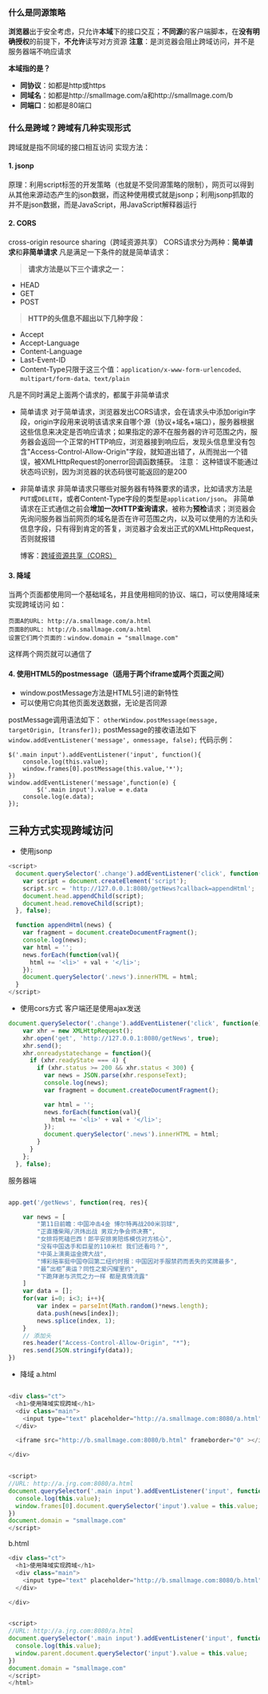 ### 什么是同源策略
**浏览器**出于安全考虑，只允许**本域**下的接口交互；**不同源**的客户端脚本，在**没有明确授权**的前提下，**不允许**读写对方资源
**注意**：是浏览器会阻止跨域访问，并不是服务器端不响应请求

**本域指的是？**
- **同协议**：如都是http或https
- **同域名**：如都是http://smallmage.com/a和http://smallmage.com/b
- **同端口**：如都是80端口

### 什么是跨域？跨域有几种实现形式
跨域就是指不同域的接口相互访问
实现方法：
#### 1. **jsonp**
  原理：利用script标签的开发策略（也就是不受同源策略的限制），网页可以得到从其他来源动态产生的json数据，而这种使用模式就是jsonp；利用jsonp抓取的并不是json数据，而是JavaScript，用JavaScript解释器运行
  
#### 2. **CORS**
  cross-origin resource sharing（跨域资源共享）
  CORS请求分为两种：**简单请求**和**非简单请求**
  凡是满足一下条件的就是简单请求：
>**请求方法是以下三个请求之一：**
- HEAD
- GET
- POST

>**HTTP的头信息不超出以下几种字段：**
- Accept
- Accept-Language
- Content-Language
- Last-Event-ID
- Content-Type只限于这三个值：`application/x-www-form-urlencoded、multipart/form-data、text/plain`

凡是不同时满足上面两个请求的，都属于非简单请求

- 简单请求
  对于简单请求，浏览器发出CORS请求，会在请求头中添加origin字段，origin字段用来说明该请求来自哪个源（协议+域名+端口），服务器根据这些信息来决定是否响应请求；如果指定的源不在服务器的许可范围之内，服务器会返回一个正常的HTTP响应，浏览器接到响应后，发现头信息里没有包含"Access-Control-Allow-Origin"字段，就知道出错了，从而抛出一个错误，被XMLHttpRequest的onerror回调函数捕获。
  注意： 这种错误不能通过状态吗识别，因为浏览器的状态码很可能返回的是200
- 非简单请求
  非简单请求只哪些对服务器有特殊要求的请求，比如请求方法是`PUT`或`DELETE`，或者Content-Type字段的类型是`application/json`。
  非简单请求在正式通信之前会**增加一次HTTP查询请求**，被称为**预检**请求；浏览器会先询问服务器当前网页的域名是否在许可范围之内，以及可以使用的方法和头信息字段，只有得到肯定的答复，浏览器才会发出正式的XMLHttpRequest，否则就报错

  博客：[跨域资源共享（CORS）](http://www.jianshu.com/p/cc9d26c6b444)

#### 3. **降域**
当两个页面都使用同一个基础域名，并且使用相同的协议、端口，可以使用降域来实现跨域访问
如：
```
页面A的URL: http://a.smallmage.com/a.html
页面B的URL: http://b.smallmage.com/a.html
设置它们两个页面的：window.domain = "smallmage.com"
```
这样两个网页就可以通信了

#### 4. **使用HTML5的postmessage**（适用于两个iframe或两个页面之间）
  - window.postMessage方法是HTML5引进的新特性
  - 可以使用它向其他页面发送数据，无论是否同源

postMessage调用语法如下：
`otherWindow.postMessage(message, targetOrigin, [transfer]);`
postMessage的接收语法如下
`window.addEventListener('message', onmessage, false);`
代码示例：
```
$('.main input').addEventListener('input', function(){
    console.log(this.value);
    window.frames[0].postMessage(this.value,'*');
})
window.addEventListener('message',function(e) {
        $('.main input').value = e.data
    console.log(e.data);
});
```

##  三种方式实现跨域访问
- 使用jsonp
```js 
<script>
  document.querySelector('.change').addEventListener('click', function(e){
    var script = document.createElement('script');
    script.src = 'http://127.0.0.1:8080/getNews?callback=appendHtml';
    document.head.appendChild(script);
    document.head.removeChild(script);
  }, false);

  function appendHtml(news) {
    var fragment = document.createDocumentFragment();
    console.log(news);
    var html = '';
    news.forEach(function(val){
      html += '<li>' + val + '</li>';
    });
    document.querySelector('.news').innerHTML = html;
  }
</script>
```

- 使用cors方式
客户端还是使用ajax发送
```js 
document.querySelector('.change').addEventListener('click', function(e){
    var xhr = new XMLHttpRequest();
    xhr.open('get', 'http://127.0.0.1:8080/getNews', true);
    xhr.send();
    xhr.onreadystatechange = function(){
      if (xhr.readyState === 4) {
        if (xhr.status >= 200 && xhr.status < 300) {
          var news = JSON.parse(xhr.responseText);
          console.log(news);
          var fragment = document.createDocumentFragment();

          var html = '';
          news.forEach(function(val){
            html += '<li>' + val + '</li>';
          });
          document.querySelector('.news').innerHTML = html;
        }
      }
    };
  }, false);
```
服务器端
```js 

app.get('/getNews', function(req, res){

    var news = [
        "第11日前瞻：中国冲击4金 博尔特再战200米羽球",
        "正直播柴飚/洪炜出战 男双力争会师决赛",
        "女排将死磕巴西！郎平安排男陪练模仿对方核心",
        "没有中国选手和巨星的110米栏 我们还看吗？",
        "中英上演奥运金牌大战",
        "博彩赔率挺中国夺回第二纽约时报：中国因对手服禁药而丢失的奖牌最多",
        "最“出柜”奥运？同性之爱闪耀里约",
        "下跪拜谢与洪荒之力一样 都是真情流露"
    ]
    var data = [];
    for(var i=0; i<3; i++){
        var index = parseInt(Math.random()*news.length);
        data.push(news[index]);
        news.splice(index, 1);
    }
    // 添加头
    res.header("Access-Control-Allow-Origin", "*");
    res.send(JSON.stringify(data));
})
```
- 降域
a.html
```js 

<div class="ct">
  <h1>使用降域实现跨域</h1>
  <div class="main">
    <input type="text" placeholder="http://a.smallmage.com:8080/a.html">
  </div>

  <iframe src="http://b.smallmage.com:8080/b.html" frameborder="0" ></iframe>

</div>


<script>
//URL: http://a.jrg.com:8080/a.html
document.querySelector('.main input').addEventListener('input', function(){
  console.log(this.value);
  window.frames[0].document.querySelector('input').value = this.value;
})
document.domain = "smallmage.com"
</script>
```
b.html 
```js 
<div class="ct">
  <h1>使用降域实现跨域</h1>
  <div class="main">
    <input type="text" placeholder="http://b.smallmage.com:8080/b.html">
  </div>

</div>


<script>
//URL: http://a.jrg.com:8080/a.html
document.querySelector('.main input').addEventListener('input', function(){
  console.log(this.value);
  window.parent.document.querySelector('input').value = this.value;
})
document.domain = "smallmage.com"
</script>
</html>

```